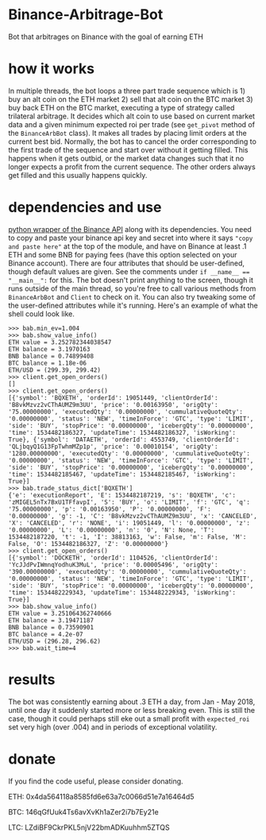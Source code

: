 # Binance-Arbitrage-Bot

Bot that arbitrages on Binance with the goal of earning ETH 

# how it works

In multiple threads, the bot loops a three part trade sequence which is 1) buy an alt coin on the ETH market 2) sell that alt coin on the BTC market 3) buy back ETH on the BTC market, executing a type of strategy called trilateral arbitrage. It decides which alt coin to use based on current market data and a given minimum expected roi per trade (see `get_pivot` method of the `BinanceArbBot` class). It makes all trades by placing limit orders at the current best bid. Normally, the bot has to cancel the order corresponding to the first trade of the sequence and start over without it getting filled. This happens when it gets outbid, or the market data changes such that it no longer expects a profit from the current sequence. The other orders always get filled and this usually happens quickly.

# dependencies and use

[python wrapper of the Binance API](https://github.com/sammchardy/python-binance) along with its dependencies. 
You need to copy and paste your binance api key and secret into where it says `"copy and paste here"` at the top of the module, and have on Binance at least .1 ETH and some BNB for paying fees (have this option selected on your Binance account). There are four attributes that should be user-defined, though default values are given. See the comments under `if __name__ == "__main__":` for this. The bot doesn't print anything to the screen, though it runs outside of the main thread, so you're free to call various methods from `BinanceArbBot` and `Client` to check on it. You can also try tweaking some of the user-defined attributes while it's running. Here's an example of what the shell could look like.

```
>>> bab.min_ev=1.004
>>> bab.show_value_info()
ETH value = 3.252782344038547
ETH balance = 3.1970163
BNB balance = 0.74899408
BTC balance = 1.18e-06
ETH/USD = (299.39, 299.42)
>>> client.get_open_orders()
[]
>>> client.get_open_orders()
[{'symbol': 'BQXETH', 'orderId': 19051449, 'clientOrderId': 'B8vkMzvz2vCThAUMZ9m3UU', 'price': '0.00163950', 'origQty': '75.00000000', 'executedQty': '0.00000000', 'cummulativeQuoteQty': '0.00000000', 'status': 'NEW', 'timeInForce': 'GTC', 'type': 'LIMIT', 'side': 'BUY', 'stopPrice': '0.00000000', 'icebergQty': '0.00000000', 'time': 1534482186327, 'updateTime': 1534482186327, 'isWorking': True}, {'symbol': 'DATAETH', 'orderId': 4553749, 'clientOrderId': 'QLjbqyQ1G13FpTwhmMZp1p', 'price': '0.00010154', 'origQty': '1280.00000000', 'executedQty': '0.00000000', 'cummulativeQuoteQty': '0.00000000', 'status': 'NEW', 'timeInForce': 'GTC', 'type': 'LIMIT', 'side': 'BUY', 'stopPrice': '0.00000000', 'icebergQty': '0.00000000', 'time': 1534482185467, 'updateTime': 1534482185467, 'isWorking': True}]
>>> bab.trade_status_dict['BQXETH']
{'e': 'executionReport', 'E': 1534482187219, 's': 'BQXETH', 'c': 'zMIGEL5nTx7BxU1TFfavpI', 'S': 'BUY', 'o': 'LIMIT', 'f': 'GTC', 'q': '75.00000000', 'p': '0.00163950', 'P': '0.00000000', 'F': '0.00000000', 'g': -1, 'C': 'B8vkMzvz2vCThAUMZ9m3UU', 'x': 'CANCELED', 'X': 'CANCELED', 'r': 'NONE', 'i': 19051449, 'l': '0.00000000', 'z': '0.00000000', 'L': '0.00000000', 'n': '0', 'N': None, 'T': 1534482187220, 't': -1, 'I': 38813163, 'w': False, 'm': False, 'M': False, 'O': 1534482186327, 'Z': '0.00000000'}
>>> client.get_open_orders()
[{'symbol': 'DOCKETH', 'orderId': 1104526, 'clientOrderId': 'YcJJdPvIWmnqYodhuK3MuL', 'price': '0.00005496', 'origQty': '390.00000000', 'executedQty': '0.00000000', 'cummulativeQuoteQty': '0.00000000', 'status': 'NEW', 'timeInForce': 'GTC', 'type': 'LIMIT', 'side': 'BUY', 'stopPrice': '0.00000000', 'icebergQty': '0.00000000', 'time': 1534482229343, 'updateTime': 1534482229343, 'isWorking': True}]
>>> bab.show_value_info()
ETH value = 3.251064362740666
ETH balance = 3.19471187
BNB balance = 0.73590901
BTC balance = 4.2e-07
ETH/USD = (296.28, 296.62)
>>> bab.wait_time=4
```

# results

The bot was consistently earning about .3 ETH a day, from Jan - May 2018, until one day it suddenly started more or less breaking even. This is still the case, though it could perhaps still eke out a small profit with `expected_roi` set very high (over .004) and in periods of exceptional volatility.

# donate

If you find the code useful, please consider donating. 

ETH: 0x4da564118a8585fd6e63a7c0066d51e7a16464d5

BTC: 146qGfUuk4Ts6avXvKh1aZer2i7b7Ey21e

LTC: LZdiBF9CkrPKL5njV22bmADKuuhhm5ZTQS
